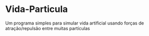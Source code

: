# Vida-Particula
Um programa simples para simular vida artificial usando forças de atração/repulsão entre muitas partículas
